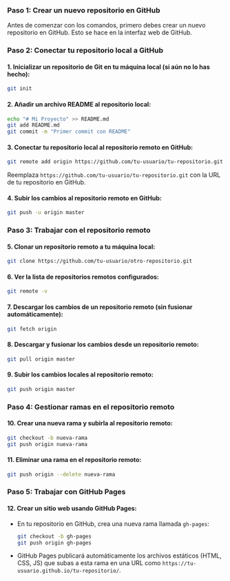### Paso 1: Crear un nuevo repositorio en GitHub
Antes de comenzar con los comandos, primero debes crear un nuevo repositorio en GitHub. Esto se hace en la interfaz web de GitHub.

### Paso 2: Conectar tu repositorio local a GitHub

#### 1. Inicializar un repositorio de Git en tu máquina local (si aún no lo has hecho):
```bash
git init
```

#### 2. Añadir un archivo README al repositorio local:
```bash
echo "# Mi Proyecto" >> README.md
git add README.md
git commit -m "Primer commit con README"
```

#### 3. Conectar tu repositorio local al repositorio remoto en GitHub:
```bash
git remote add origin https://github.com/tu-usuario/tu-repositorio.git
```
Reemplaza `https://github.com/tu-usuario/tu-repositorio.git` con la URL de tu repositorio en GitHub.

#### 4. Subir los cambios al repositorio remoto en GitHub:
```bash
git push -u origin master
```

### Paso 3: Trabajar con el repositorio remoto

#### 5. Clonar un repositorio remoto a tu máquina local:
```bash
git clone https://github.com/tu-usuario/otro-repositorio.git
```

#### 6. Ver la lista de repositorios remotos configurados:
```bash
git remote -v
```

#### 7. Descargar los cambios de un repositorio remoto (sin fusionar automáticamente):
```bash
git fetch origin
```

#### 8. Descargar y fusionar los cambios desde un repositorio remoto:
```bash
git pull origin master
```

#### 9. Subir los cambios locales al repositorio remoto:
```bash
git push origin master
```

### Paso 4: Gestionar ramas en el repositorio remoto

#### 10. Crear una nueva rama y subirla al repositorio remoto:
```bash
git checkout -b nueva-rama
git push origin nueva-rama
```

#### 11. Eliminar una rama en el repositorio remoto:
```bash
git push origin --delete nueva-rama
```

### Paso 5: Trabajar con GitHub Pages

#### 12. Crear un sitio web usando GitHub Pages:
- En tu repositorio en GitHub, crea una nueva rama llamada `gh-pages`:
  ```bash
  git checkout -b gh-pages
  git push origin gh-pages
  ```

- GitHub Pages publicará automáticamente los archivos estáticos (HTML, CSS, JS) que subas a esta rama en una URL como `https://tu-usuario.github.io/tu-repositorio/`.
